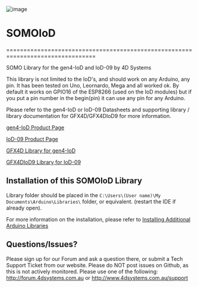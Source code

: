 ![image](http://www.4dsystems.com.au/imagenes/header.png)
# SOMOIoD
================================================================================

SOMO Library for the gen4-IoD and IoD-09 by 4D Systems

This library is not limited to the IoD's, and should work on any Arduino, any pin. It has been tested on Uno, Leornardo, Mega and all worked ok. By default it works on GPIO16 of the ESP8266 (used on the IoD modules) but if you put a pin number in the begin(pin) it can use any pin for any Arduino.

Please refer to the gen4-IoD or IoD-09 Datasheets and supporting library / library documentation for GFX4D/GFX4DIoD9 for more information.

[gen4-IoD Product Page](http://www.4dsystems.com.au/product/gen4-IoD/)

[IoD-09 Product Page](http://www.4dsystems.com.au/product/IoD_09/)

[GFX4D Library for gen4-IoD](https://github.com/4dsystems/GFX4d)

[GFX4DIoD9 Library for IoD-09](https://github.com/4dsystems/GFX4DIoD9)

## Installation of this SOMOIoD Library

Library folder should be placed in the ```C:\Users\(User name)\My Documents\Arduino\Libraries\``` folder, or equivalent. (restart the IDE if already open).

For more information on the installation, please refer to [Installing Additional Arduino Libraries](http://arduino.cc/en/Guide/Libraries)

## Questions/Issues?

Please sign up for our Forum and ask a question there, or submit a Tech Support Ticket from our website.
Please do NOT post issues on Github, as this is not actively monitored. Please use one of the following:
http://forum.4dsystems.com.au or http://www.4dsystems.com.au/support

